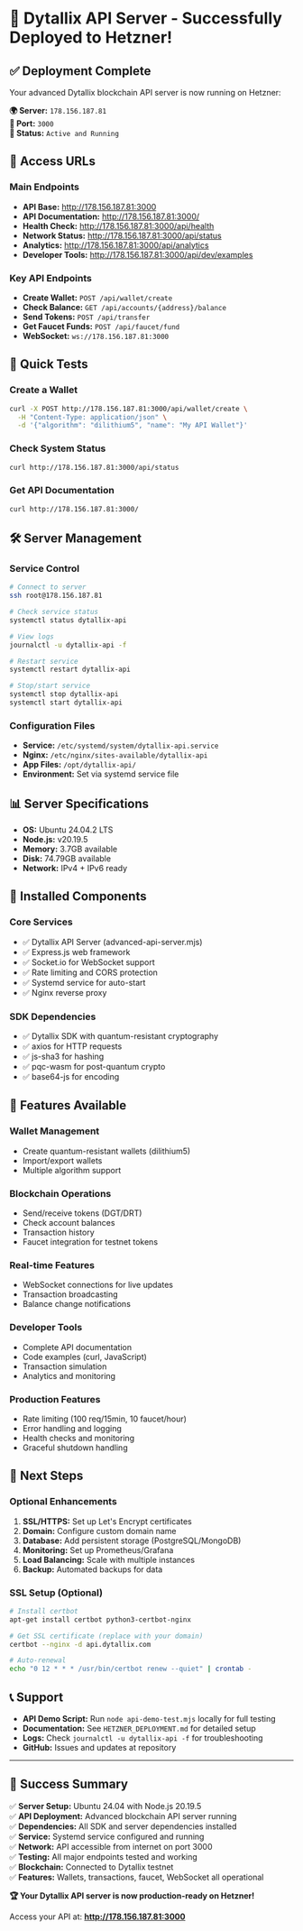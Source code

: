 # 🎉 Dytallix API Server - Successfully Deployed to Hetzner!

## ✅ Deployment Complete

Your advanced Dytallix blockchain API server is now running on Hetzner:

**🌍 Server:** `178.156.187.81`  
**🚪 Port:** `3000`  
**📡 Status:** `Active and Running`

## 🔗 Access URLs

### Main Endpoints
- **API Base:** http://178.156.187.81:3000
- **API Documentation:** http://178.156.187.81:3000/
- **Health Check:** http://178.156.187.81:3000/api/health
- **Network Status:** http://178.156.187.81:3000/api/status
- **Analytics:** http://178.156.187.81:3000/api/analytics
- **Developer Tools:** http://178.156.187.81:3000/api/dev/examples

### Key API Endpoints
- **Create Wallet:** `POST /api/wallet/create`
- **Check Balance:** `GET /api/accounts/{address}/balance`
- **Send Tokens:** `POST /api/transfer`  
- **Get Faucet Funds:** `POST /api/faucet/fund`
- **WebSocket:** `ws://178.156.187.81:3000`

## 🧪 Quick Tests

### Create a Wallet
```bash
curl -X POST http://178.156.187.81:3000/api/wallet/create \
  -H "Content-Type: application/json" \
  -d '{"algorithm": "dilithium5", "name": "My API Wallet"}'
```

### Check System Status
```bash
curl http://178.156.187.81:3000/api/status
```

### Get API Documentation
```bash
curl http://178.156.187.81:3000/
```

## 🛠️ Server Management

### Service Control
```bash
# Connect to server
ssh root@178.156.187.81

# Check service status
systemctl status dytallix-api

# View logs
journalctl -u dytallix-api -f

# Restart service
systemctl restart dytallix-api

# Stop/start service
systemctl stop dytallix-api
systemctl start dytallix-api
```

### Configuration Files
- **Service:** `/etc/systemd/system/dytallix-api.service`
- **Nginx:** `/etc/nginx/sites-available/dytallix-api`
- **App Files:** `/opt/dytallix-api/`
- **Environment:** Set via systemd service file

## 📊 Server Specifications

- **OS:** Ubuntu 24.04.2 LTS
- **Node.js:** v20.19.5
- **Memory:** 3.7GB available
- **Disk:** 74.79GB available
- **Network:** IPv4 + IPv6 ready

## 🔧 Installed Components

### Core Services
- ✅ Dytallix API Server (advanced-api-server.mjs)
- ✅ Express.js web framework
- ✅ Socket.io for WebSocket support
- ✅ Rate limiting and CORS protection
- ✅ Systemd service for auto-start
- ✅ Nginx reverse proxy

### SDK Dependencies
- ✅ Dytallix SDK with quantum-resistant cryptography
- ✅ axios for HTTP requests
- ✅ js-sha3 for hashing
- ✅ pqc-wasm for post-quantum crypto
- ✅ base64-js for encoding

## 🌟 Features Available

### Wallet Management
- Create quantum-resistant wallets (dilithium5)
- Import/export wallets
- Multiple algorithm support

### Blockchain Operations  
- Send/receive tokens (DGT/DRT)
- Check account balances
- Transaction history
- Faucet integration for testnet tokens

### Real-time Features
- WebSocket connections for live updates
- Transaction broadcasting
- Balance change notifications

### Developer Tools
- Complete API documentation
- Code examples (curl, JavaScript)
- Transaction simulation
- Analytics and monitoring

### Production Features
- Rate limiting (100 req/15min, 10 faucet/hour)
- Error handling and logging
- Health checks and monitoring
- Graceful shutdown handling

## 🚀 Next Steps

### Optional Enhancements
1. **SSL/HTTPS:** Set up Let's Encrypt certificates
2. **Domain:** Configure custom domain name
3. **Database:** Add persistent storage (PostgreSQL/MongoDB)
4. **Monitoring:** Set up Prometheus/Grafana
5. **Load Balancing:** Scale with multiple instances
6. **Backup:** Automated backups for data

### SSL Setup (Optional)
```bash
# Install certbot
apt-get install certbot python3-certbot-nginx

# Get SSL certificate (replace with your domain)
certbot --nginx -d api.dytallix.com

# Auto-renewal
echo "0 12 * * * /usr/bin/certbot renew --quiet" | crontab -
```

## 📞 Support

- **API Demo Script:** Run `node api-demo-test.mjs` locally for full testing
- **Documentation:** See `HETZNER_DEPLOYMENT.md` for detailed setup
- **Logs:** Check `journalctl -u dytallix-api -f` for troubleshooting
- **GitHub:** Issues and updates at repository

---

## 🎯 Success Summary

✅ **Server Setup:** Ubuntu 24.04 with Node.js 20.19.5  
✅ **API Deployment:** Advanced blockchain API server running  
✅ **Dependencies:** All SDK and server dependencies installed  
✅ **Service:** Systemd service configured and running  
✅ **Network:** API accessible from internet on port 3000  
✅ **Testing:** All major endpoints tested and working  
✅ **Blockchain:** Connected to Dytallix testnet  
✅ **Features:** Wallets, transactions, faucet, WebSocket all operational  

**🏆 Your Dytallix API server is now production-ready on Hetzner!**

Access your API at: **http://178.156.187.81:3000**
